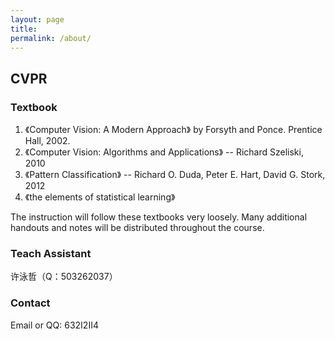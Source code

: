 ```yaml
---
layout: page
title: 
permalink: /about/
---
```


## CVPR

### Textbook

1. 《Computer Vision: A Modern Approach》 by Forsyth and Ponce. Prentice Hall, 2002.
2. 《Computer Vision: Algorithms and Applications》 -- Richard Szeliski, 2010
3. 《Pattern Classification》 -- Richard O. Duda, Peter E. Hart, David G. Stork, 2012
4. 《the elements of statistical learning》

The instruction will follow these textbooks very loosely. Many additional handouts and notes will be distributed throughout the course. 

### Teach Assistant

许泳哲（Q：503262037）

### Contact

Email or QQ: 632I2II4

